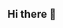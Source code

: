 ## Hi there 👋

<!--
**taylornmeier/taylornmeier** is a ✨ _special_ ✨ repository because its `README.md` (this file) appears on your GitHub profile.

Hello!
My name is Taylor Meier. 
I am a student at Worcester Polytechnic Institute (WPI) studying Cybersecurity and Data Science! 
I am in the class of 2027!
